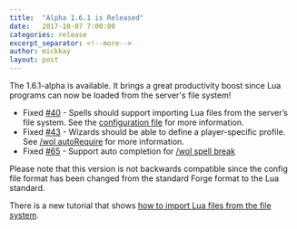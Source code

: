 ```yaml
---
title:  "Alpha 1.6.1 is Released"
date:   2017-10-07 7:00:00
categories: release
excerpt_separator: <!--more-->
author: mickkay
layout: post
---
```

The 1.6.1-alpha is available. It brings a great productivity boost since Lua programs can now be loaded from the server's file system!
<!--more-->

* Fixed [#40](https://github.com/wizards-of-lua/wizards-of-lua/issues/40) - Spells should support importing Lua files from the server’s file system. See the [configuration file](/configuration-file) for more information.
* Fixed [#43](https://github.com/wizards-of-lua/wizards-of-lua/issues/43) - Wizards should be able to define a player-specific profile. See [/wol autoRequire](/wol-command.html#Default-Dependencies) for more information.
* Fixed [#65](https://github.com/wizards-of-lua/wizards-of-lua/issues/65) - Support auto completion for [/wol spell break](/wol-command)

Please note that this version is not backwards compatible since the config file format has been changed from the standard Forge format to the Lua standard.

There is a new tutorial that shows [how to import Lua files from the file system](/tutorials/importing_lua_files/).
